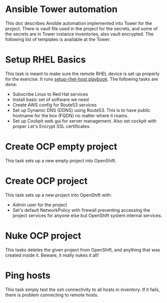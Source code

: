 # Ansible Tower automation

This doc describes Ansible automation implemented into Tower for the project. There is vault file used in the project for the secrets, and some of the secrets are in Tower instance inventories, also vault encrypted. The following list of templates is available at the Tower:

# Setup RHEL Basics

This task is meant to make sure the remote RHEL device is set up properly for the exercise. It runs [setup-rhel-host playbook](https://github.com/RedHatNordicsSA/iot-hack/blob/master/setup-rhel-host.yml). The following tasks are done:

* Subscribe Linux to Red Hat services
* Install basic set of software we need
* Create AWS config for Route53 services
* Set up Dynamic DNS (DDNS) using Route53. This is to have public hostname for the box (FQDN) no matter where it roams.
* Set up Cockpit web gui for server management. Also set cockpit with proper Let's Encrypt SSL certificates.

# Create OCP empty project

This task sets up a new empty project into OpenShift.

# Create OCP project

This task sets up a new project into OpenShift with:

* Admin user for the project
* Set's default NetworkPolicy with firewall preventing accessing the project services for anyone else but OpenShift system internal services.

# Nuke OCP project

This tasks deletes the given project from OpenShift, and anything that was created inside it. Beware, it really nukes it all!

# Ping hosts

This task simply test the ssh connectivity to all hosts in inventory. If it fails, there is problem connecting to remote hosts.


